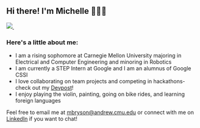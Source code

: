 ## Hi there! I'm Michelle 👩🏻‍💻

<p>
  
  <a href="https://www.linkedin.com/in/michelle-a-bryson/">
    <img src="https://img.shields.io/badge/linkedin-%230077B5.svg?&style=for-the-badge&logo=linkedin&logoColor=white" />
  </a>&nbsp;&nbsp;
  	
</p>

### Here's a little about me:

- I am a rising sophomore at Carnegie Mellon University majoring in Electrical and Computer Engineering and minoring in Robotics
- I am currently a STEP Intern at Google and I am an alumnus of Google CSSI
- I love collaborating on team projects and competing in hackathons- check out my [Devpost](https://devpost.com/mbryson562)!
- I enjoy playing the violin, painting, going on bike rides, and learning foreign languages

Feel free to email me at mbryson@andrew.cmu.edu or connect with me on [LinkedIn](https://www.linkedin.com/in/michelle-a-bryson/) if you want to chat!
<!--
## Skills
<!--
<img align="left" height = "30px" src="https://img.shields.io/badge/java-%23ED8B00.svg?&style=for-the-badge&logo=java&logoColor=white" />
<img align="left" height = "30px" src="https://img.shields.io/badge/python-%233776AB.svg?&style=flat-square&logo=python&logoColor=white" />
<img align="left" height = "30px" src="https://img.shields.io/badge/c++%20-%2300599C.svg?&style=for-the-badge&logo=c%2B%2B&logoColor=white" />
<img align="left" height = "30px" src="https://img.shields.io/badge/javascript%20-%23323330.svg?&style=for-the-badge&logo=javascript&logoColor=%23F7DF1E" />
<img align="left" height = "30px" src="https://img.shields.io/badge/html-%23239120.svg?&style=flat-square&logo=html5&logoColor=white" />
<img align="left" height = "30px" src="https://img.shields.io/badge/css-%23239120.svg?&style=flat-square&logo=css3&logoColor=white" />
-->




<!--
**michelle-a-bryson/michelle-a-bryson** is a ✨ _special_ ✨ repository because its `README.md` (this file) appears on your GitHub profile.

Here are some ideas to get you started:

- 🔭 I’m currently working on ...
- 🌱 I’m currently learning ...
- 👯 I’m looking to collaborate on ...
- 🤔 I’m looking for help with ...
- 💬 Ask me about ...
- 📫 How to reach me: ...
- 😄 Pronouns: ...
- ⚡ Fun fact: ...
-->

